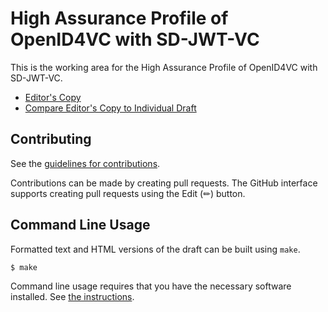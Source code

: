 # High Assurance Profile of OpenID4VC with SD-JWT-VC

This is the working area for the High Assurance Profile of OpenID4VC with SD-JWT-VC.

* [Editor's Copy](https://vcstuff.github.io/draft-high-assurance-profile-oid4vc-sd-jwt-vc/#go.draft-high-assurance-profile-oid4vc-sd-jwt-vc.html)
* [Compare Editor's Copy to Individual Draft](https://vcstuff.github.io/draft-high-assurance-profile-oid4vc-sd-jwt-vc/#go.draft-high-assurance-profile-oid4vc-sd-jwt-vc.diff)

## Contributing

See the
[guidelines for contributions](https://github.com/vcstuff/draft-high-assurance-profile-oid4vc-sd-jwt-vc/blob/main/CONTRIBUTING.md).

Contributions can be made by creating pull requests.
The GitHub interface supports creating pull requests using the Edit (✏) button.

## Command Line Usage

Formatted text and HTML versions of the draft can be built using `make`.
```sh
$ make
```
Command line usage requires that you have the necessary software installed.  See
[the instructions](https://github.com/martinthomson/i-d-template/blob/main/doc/SETUP.md).